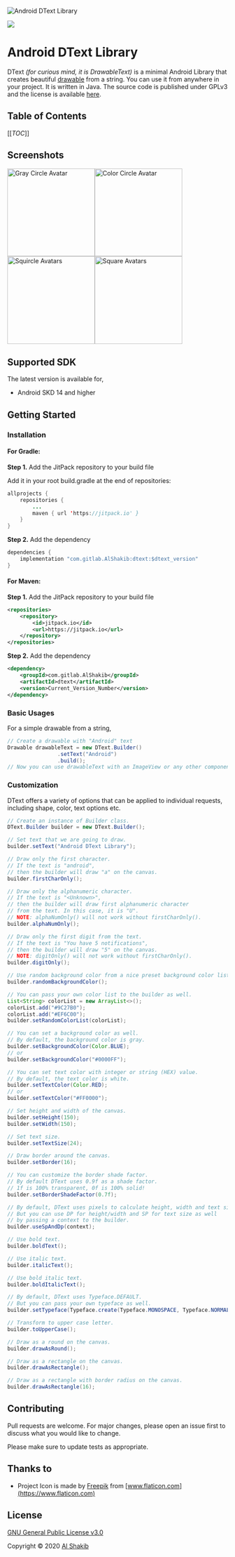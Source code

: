 ![Android DText Library](docs/assets/DText.png)

[![](https://jitpack.io/v/com.gitlab.AlShakib/dtext.svg)](https://jitpack.io/#com.gitlab.AlShakib/dtext)

# Android DText Library

DText *(for curious mind, it is DrawableText)* is a minimal Android Library that creates beautiful [drawable](https://developer.android.com/reference/android/graphics/drawable/Drawable) from a string. You can use it from anywhere in your project. It is written in Java. The source code is published under GPLv3 and the license is available [here](LICENSE).

## Table of Contents

[[_TOC_]]

## Screenshots

<img src="docs/assets/gray_circle.jpg" alt="Gray Circle Avatar" width="200" /><img src="docs/assets/color_circle.jpg" alt="Color Circle Avatar" width="200" /><img src="docs/assets/color_rect_radius.jpg" alt="Squircle Avatars" width="200" /><img src="docs/assets/color_square.jpg" alt="Square Avatars" width="200" />



## Supported SDK

The latest version is available for,

* Android SKD 14 and higher

## Getting Started

### Installation

#### For Gradle:

**Step 1.** Add the JitPack repository to your build file

Add it in your root build.gradle at the end of repositories:

```Java
allprojects {
	repositories {
		...
		maven { url 'https://jitpack.io' }
	}
}
```

**Step 2.** Add the dependency

```java
dependencies {
	implementation "com.gitlab.AlShakib:dtext:$dtext_version"
}
```

#### For Maven:

**Step 1.** Add the JitPack repository to your build file 

```xml
<repositories>
    <repository>
        <id>jitpack.io</id>
        <url>https://jitpack.io</url>
    </repository>
</repositories>
```

**Step 2.** Add the dependency

```xml
<dependency>
    <groupId>com.gitlab.AlShakib</groupId>
    <artifactId>dtext</artifactId>
    <version>Current_Version_Number</version>
</dependency>
```



### Basic Usages

For a simple drawable from a string,

```java
// Create a drawable with "Android" text
Drawable drawableText = new DText.Builder()
                .setText("Android")
                .build();
// Now you can use drawableText with an ImageView or any other components
```

### Customization

DText offers a variety of options that can be applied to individual requests, including shape, color, text options etc.

```java
// Create an instance of Builder class.
DText.Builder builder = new DText.Builder();

// Set text that we are going to draw.
builder.setText("Android DText Library");

// Draw only the first character.
// If the text is "android",
// then the builder will draw "a" on the canvas.
builder.firstCharOnly();

// Draw only the alphanumeric character.
// If the text is "<Unknown>",
// then the builder will draw first alphanumeric character
// from the text. In this case, it is "U".
// NOTE: alphaNumOnly() will not work without firstCharOnly().
builder.alphaNumOnly();

// Draw only the first digit from the text.
// If the text is "You have 5 notifications",
// then the builder will draw "5" on the canvas.
// NOTE: digitOnly() will not work without firstCharOnly().
builder.digitOnly();

// Use random background color from a nice preset background color list.
builder.randomBackgroundColor();

// You can pass your own color list to the builder as well.
List<String> colorList = new ArrayList<>();
colorList.add("#9C27B0");
colorList.add("#EF6C00");
builder.setRandomColorList(colorList);

// You can set a background color as well.
// By default, the background color is gray.
builder.setBackgroundColor(Color.BLUE);
// or
builder.setBackgroundColor("#0000FF");

// You can set text color with integer or string (HEX) value.
// By default, the text color is white.
builder.setTextColor(Color.RED);
// or
builder.setTextColor("#FF0000");

// Set height and width of the canvas.
builder.setHeight(150);
builder.setWidth(150);

// Set text size.
builder.setTextSize(24);

// Draw border around the canvas.
builder.setBorder(16);

// You can customize the border shade factor.
// By default DText uses 0.9f as a shade factor.
// 1f is 100% transparent, 0f is 100% solid!
builder.setBorderShadeFactor(0.7f);

// By default, DText uses pixels to calculate height, width and text size.
// But you can use DP for height/width and SP for text size as well
// by passing a context to the builder.
builder.useSpAndDp(context);

// Use bold text.
builder.boldText();

// Use italic text.
builder.italicText();

// Use bold italic text.
builder.boldItalicText();

// By default, DText uses Typeface.DEFAULT.
// But you can pass your own typeface as well.
builder.setTypeface(Typeface.create(Typeface.MONOSPACE, Typeface.NORMAL));

// Transform to upper case letter.
builder.toUpperCase();

// Draw as a round on the canvas.
builder.drawAsRound();

// Draw as a rectangle on the canvas.
builder.drawAsRectangle();

// Draw as a rectangle with border radius on the canvas.
builder.drawAsRectangle(16);
```

## Contributing

Pull requests are welcome. For major changes, please open an issue first to discuss what you would like to change.

Please make sure to update tests as appropriate.

## Thanks to

- Project Icon is made by [Freepik](https://www.flaticon.com/authors/freepik) from [www.flaticon.com](https://www.flaticon.com)

## License

[GNU General Public License v3.0](LICENSE)

Copyright © 2020 [Al Shakib](https://alshakib.dev)